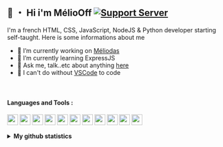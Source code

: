 ## 👋 ・ Hi i'm MélioOff   [![Support Server](https://img.shields.io/discord/738122381062832180.svg?label=&logo=discord&logoColor=ffffff&color=7389D8&labelColor=6A7EC2)](https://discord.gg/G6WQsMQShZ)

I'm a french HTML, CSS, JavaScript, NodeJS & Python developer starting self-taught. Here is some informations about me

- 🔭 I’m currently working on [Méliodas](https://top.gg/bot/562571094947659783)
- 🌱 I’m currently learning ExpressJS
- 💬 Ask me, talk..etc about anything [here](https://discord.gg/G6WQsMQShZ)
- 💾 I can't do without [VSCode](https://code.visualstudio.com/) to code  
  
ᅠ  
#### Languages and Tools :  

<code><img height="25" src="https://raw.githubusercontent.com/rahul-jha98/github_readme_icons/main/language_and_tools/square/javascript/javascript.png"></code>
<code><img height="25" src="https://raw.githubusercontent.com/rahul-jha98/github_readme_icons/main/language_and_tools/square/node/node.png"></code>
<code><img height="25" src="https://raw.githubusercontent.com/rahul-jha98/github_readme_icons/main/language_and_tools/square/python/python.png"></code>
<code><img height="25" src="https://raw.githubusercontent.com/rahul-jha98/github_readme_icons/main/language_and_tools/square/git-scm/git-scm.png"></code>
<code><img height="25" src="https://raw.githubusercontent.com/hussainweb/hussainweb/main/icons/vscode.png"></code>
<code><img height="25" src="https://github.com/hussainweb/hussainweb/raw/main/icons/mariadb.png"></code>
<code><img height="25" src="https://raw.githubusercontent.com/rahul-jha98/github_readme_icons/main/language_and_tools/square/html/html.png"></code>
<code><img height="25" src="https://raw.githubusercontent.com/rahul-jha98/github_readme_icons/main/language_and_tools/square/css/css.png"></code>
<code><img height="25" src="https://cdn.worldvectorlogo.com/logos/npm-2.svg"></code>
<code><img height="25" src="https://s3-us-west-2.amazonaws.com/assets.blog.serverless.com/express_js.png"></code>
<code><img height="25" src="https://raw.githubusercontent.com/rahul-jha98/github_readme_icons/main/language_and_tools/square/bootstrap/bootstrap.png"></code>     
     

<details>
  <summary><b>My github statistics</b></summary>
  
  [<img align="left" style="margin-top: 5px" src="https://github-readme-stats.vercel.app/api?username=meliooff&hide=contribs&show_icons=true&theme=dark">](https://github-readme-stats.vercel.app/api?username=meliooff&hide=contribs&show_icons=true&theme=dark)
</details>
